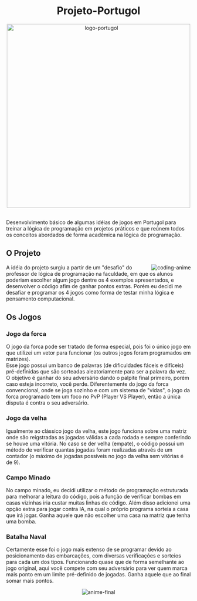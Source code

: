 <div align="center">
  
# Projeto-Portugol

</div>

<div align="center">
<img alt="logo-portugol" width="500" src="https://repository-images.githubusercontent.com/2157104/7550db00-8d52-11eb-9f0e-133d434bbfe1">
</div><br>

Desenvolvimento básico de algumas idéias de jogos em Portugol para treinar a lógica de programação em projetos práticos e que reúnem todos os conceitos abordados de forma acadêmica na lógica de programação.

<h2>O Projeto</h2>

<img align="right" alt="coding-anime" src="https://media.tenor.com/2c7diqh1oVIAAAAM/anime-computer.gif">

<p>A idéia do projeto surgiu a partir de um "desafio" do professor de lógica de programação na faculdade, em que os alunos poderiam escolher algum jogo dentre os 4 exemplos apresentados, e desenvolver o código afim de ganhar pontos extras. Porém eu decidi me desafiar e programar os 4 jogos como forma de testar minha lógica e pensamento computacional.</p>

<h2>Os Jogos</h2>

<h3>Jogo da forca</h3>

<p>O jogo da forca pode ser tratado de forma especial, pois foi o único jogo em que utilizei um vetor para funcionar (os outros jogos foram programados em matrizes).<br>Esse jogo possui um banco de palavras (de dificuldades fáceis e difíceis) pré-definidas que são sorteadas aleatoriamente para ser a palavra da vez. O objetivo é ganhar do seu adversário dando o palpite final primeiro, porém caso esteja incorreto, você perde. Diferentemente do jogo da forca convencional, onde se joga sozinho e com um sistema de "vidas", o jogo da forca programado tem um foco no PvP (Player VS Player), então a única disputa é contra o seu adversário.</p>

<h3>Jogo da velha</h3>

<p>Igualmente ao clássico jogo da velha, este jogo funciona sobre uma matriz onde são reigstradas as jogadas válidas a cada rodada e sempre conferindo se houve uma vitória. No caso se der velha (empate), o código possui um método de verificar quantas jogadas foram realizadas através de um contador (o máximo de jogadas possíveis no jogo da velha sem vitórias é de 9).</p>

<h3>Campo Minado</h3>

<p>No campo minado, eu decidi utilizar o método de programação estruturada para melhorar a leitura do código, pois a função de verificar bombas em casas vizinhas iria custar muitas linhas de código. Além disso adicionei uma opção extra para jogar contra IA, na qual o próprio programa sorteia a casa que irá jogar. Ganha aquele que não escolher uma casa na matriz que tenha uma bomba.</p>

<h3>Batalha Naval</h3>

<p>Certamente esse foi o jogo mais extenso de se programar devido ao posicionamento das embarcações, com diversas verificações e sorteios para cada um dos tipos. Funcionando quase que de forma semelhante ao jogo original, aqui você compete com seu adversário para ver quem marca mais ponto em um limite pré-definido de jogadas. Ganha aquele que ao final somar mais pontos.</p>

<div align="center">
<img alt="anime-final" src="https://images-wixmp-ed30a86b8c4ca887773594c2.wixmp.com/f/ad3c55cf-17e8-427c-b937-18a5c85884f0/dfrqk7a-475e77c7-a630-4805-91ff-e93bc8971cb7.gif?token=eyJ0eXAiOiJKV1QiLCJhbGciOiJIUzI1NiJ9.eyJzdWIiOiJ1cm46YXBwOjdlMGQxODg5ODIyNjQzNzNhNWYwZDQxNWVhMGQyNmUwIiwiaXNzIjoidXJuOmFwcDo3ZTBkMTg4OTgyMjY0MzczYTVmMGQ0MTVlYTBkMjZlMCIsIm9iaiI6W1t7InBhdGgiOiJcL2ZcL2FkM2M1NWNmLTE3ZTgtNDI3Yy1iOTM3LTE4YTVjODU4ODRmMFwvZGZycWs3YS00NzVlNzdjNy1hNjMwLTQ4MDUtOTFmZi1lOTNiYzg5NzFjYjcuZ2lmIn1dXSwiYXVkIjpbInVybjpzZXJ2aWNlOmZpbGUuZG93bmxvYWQiXX0.nCLgYowMKd2BhZDiAXOTMV9c4D-3mr-ujvWWvYKTbfo">
</div>
